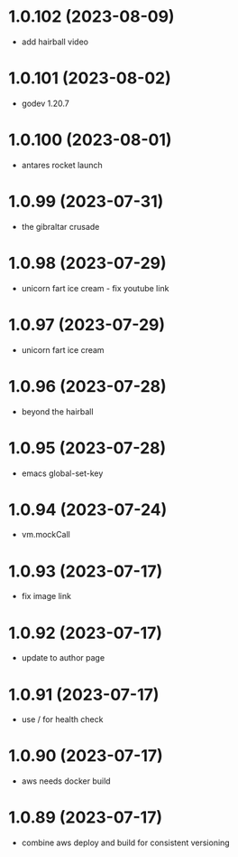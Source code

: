 # 1.0.102 (2023-08-09)

* add hairball video

# 1.0.101 (2023-08-02)

* godev 1.20.7

# 1.0.100 (2023-08-01)

* antares rocket launch

# 1.0.99 (2023-07-31)

* the gibraltar crusade

# 1.0.98 (2023-07-29)

* unicorn fart ice cream - fix youtube link

# 1.0.97 (2023-07-29)

* unicorn fart ice cream

# 1.0.96 (2023-07-28)

* beyond the hairball

# 1.0.95 (2023-07-28)

* emacs global-set-key

# 1.0.94 (2023-07-24)

* vm.mockCall

# 1.0.93 (2023-07-17)

* fix image link

# 1.0.92 (2023-07-17)

* update to author page

# 1.0.91 (2023-07-17)

* use / for health check

# 1.0.90 (2023-07-17) 

* aws needs docker build

# 1.0.89 (2023-07-17) 

* combine aws deploy and build for consistent versioning


